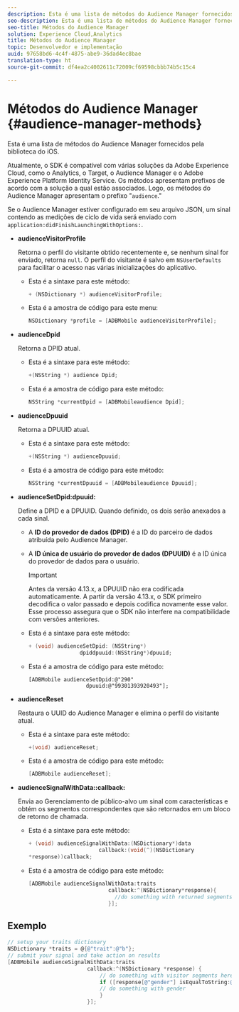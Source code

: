 ```yaml
---
description: Esta é uma lista de métodos do Audience Manager fornecidos pela biblioteca do iOS.
seo-description: Esta é uma lista de métodos do Audience Manager fornecidos pela biblioteca do iOS.
seo-title: Métodos do Audience Manager
solution: Experience Cloud,Analytics
title: Métodos do Audience Manager
topic: Desenvolvedor e implementação
uuid: 97658bd6-4c4f-4875-abe9-36dad4ec8bae
translation-type: ht
source-git-commit: df4ea2c4002611c72009cf69598cbbb74b5c15c4

---
```



# Métodos do Audience Manager {#audience-manager-methods}

Esta é uma lista de métodos do Audience Manager fornecidos pela biblioteca do iOS.

Atualmente, o SDK é compatível com várias soluções da Adobe Experience Cloud, como o Analytics, o Target, o Audience Manager e o Adobe Experience Platform Identity Service. Os métodos apresentam prefixos de acordo com a solução a qual estão associados. Logo, os métodos do Audience Manager apresentam o prefixo "`audience`."

Se o Audience Manager estiver configurado em seu arquivo JSON, um sinal contendo as medições de ciclo de vida será enviado com `application:didFinishLaunchingWithOptions:`.

* **audienceVisitorProfile**

   Retorna o perfil do visitante obtido recentemente e, se nenhum sinal for enviado, retorna `null`. O perfil do visitante é salvo em `NSUserDefaults` para facilitar o acesso nas várias inicializações do aplicativo.

   * Esta é a sintaxe para este método:

      ```objective-c
      + (NSDictionary *) audienceVisitorProfile;
      ```

   * Esta é a amostra de código para este menu:

      ```objective-c
      NSDictionary *profile = [ADBMobile audienceVisitorProfile]; 
      ```

* **audienceDpid**

   Retorna a DPID atual.

   * Esta é a sintaxe para este método:

      ```objective-c
      +(NSString *) audience Dpid;
      ```

   * Esta é a amostra de código para este método:

      ```objective-c
      NSString *currentDpid = [ADBMobileaudience Dpid]; 
      ```

* **audienceDpuuid**

   Retorna a DPUUID atual.

   * Esta é a sintaxe para este método:

      ```objective-c
      +(NSString *) audienceDpuuid;
      ```

   * Esta é a amostra de código para este método:

      ```objective-c
      NSString *currentDpuuid = [ADBMobileaudience Dpuuid]; 
      ```

* **audienceSetDpid:&#x200B;dpuuid:**

   Define a DPID e a DPUUID. Quando definido, os dois serão anexados a cada sinal.

   * A **ID do provedor de dados (DPID)** é a ID do parceiro de dados atribuída pelo Audience Manager.
   * A **ID única de usuário do provedor de dados (DPUUID)** é a ID única do provedor de dados para o usuário.

      >[!IMPORTANT]
      >
      >Antes da versão 4.13.x, a DPUUID não era codificada automaticamente. A partir da versão 4.13.x, o SDK primeiro decodifica o valor passado e depois codifica novamente esse valor. Esse processo assegura que o SDK não interfere na compatibilidade com versões anteriores.

   * Esta é a sintaxe para este método:

      ```objective-c
      + (void) audienceSetDpid: (NSString*)   
                      dpiddpuuid:(NSString*)dpuuid;
      ```

   * Esta é a amostra de código para este método:

      ```objective-
      [ADBMobile audienceSetDpid:@"290"
                        dpuuid:@"99301393920493"];
      ```

* **audienceReset**

   Restaura o UUID do Audience Manager e elimina o perfil do visitante atual.

   * Esta é a sintaxe para este método:

      ```objective-c
      +(void) audienceReset;
      ```

   * Esta é a amostra de código para este método:

      ```objective-c
      [ADBMobile audienceReset]; 
      ```

* **audienceSignalWithData::&#x200B;callback:**

   Envia ao Gerenciamento de público-alvo um sinal com características e obtém os segmentos correspondentes que são retornados em um bloco de retorno de chamada.

   * Esta é a sintaxe para este método:

      ```objective-c
      + (void) audienceSignalWithData:(NSDictionary*)data
                            callback:(void(^)(NSDictionary
      *response))callback; 
      ```

   * Esta é a amostra de código para este método:

      ```objective-c
      [ADBMobile audienceSignalWithData:traits
                               callback:^(NSDictionary*response){
                                 //do something with returned segments
                               }];
      ```

## Exemplo

```objective-c
// setup your traits dictionary 
NSDictionary *traits = @{@"trait":@"b"}; 
// submit your signal and take action on results 
[ADBMobile audienceSignalWithData:traits  
                         callback:^(NSDictionary *response) { 
                             // do something with visitor segments here 
                             if ([response[@"gender"] isEqualToString:@"male"]) { 
                             // do something with gender  
                             } 
                         }];
```
